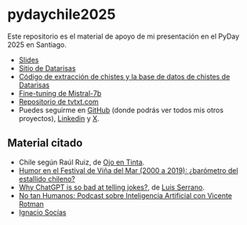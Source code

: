 # pydaychile2025

Este repositorio es el material de apoyo de mi presentación en el PyDay 2025 en Santiago.

- [Slides](https://docs.google.com/presentation/d/1i2J82xN0efrxlR1si2nLw8Msb89j_LLPaXWJZgoUAI8/edit?usp=sharing)
- [Sitio de Datarisas](https://www.datarisas.cl/)
- [Código de extracción de chistes y la base de datos de chistes de Datarisas](https://github.com/aastroza/chilean-humor)
- [Fine-tuning de Mistral-7b](https://github.com/aastroza/mistral-fine-tuning) 
- [Repositorio de tvtxt.com](https://github.com/aastroza/tvtxt)
- Puedes seguirme en [GitHub](https://github.com/aastroza) (donde podrás ver todos mis otros proyectos), [Linkedin](https://linkedin.com/in/aastrozacl) y [X](https://twitter.com/aastroza).

## Material citado

- Chile según Raúl Ruiz, de [Ojo en Tinta](https://www.ojoentinta.com/chile-segun-raul-ruiz/).
- [Humor en el Festival de Viña del Mar (2000 a 2019): ¿barómetro del estallido chileno?](https://comunicacionymedios.uchile.cl/index.php/RCM/article/view/70784)
- [Why ChatGPT is so bad at telling jokes?](https://www.youtube.com/shorts/nQuePUBzk2Q), de [Luis Serrano](https://www.youtube.com/@SerranoAcademy).
- [No tan Humanos: Podcast sobre Inteligencia Artificial con Vicente Rotman](https://linktr.ee/nth.podcast)
- [Ignacio Socías](https://ignaciosocias.com/)
